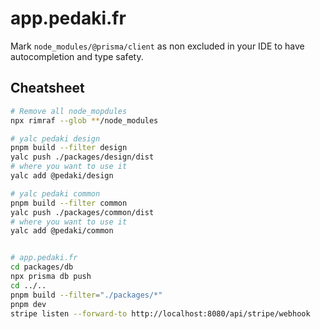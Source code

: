 # app.pedaki.fr

Mark `node_modules/@prisma/client` as non excluded in your IDE to have autocompletion and type safety.

## Cheatsheet

```sh
# Remove all node_mopdules
npx rimraf --glob **/node_modules

# yalc pedaki design
pnpm build --filter design
yalc push ./packages/design/dist
# where you want to use it
yalc add @pedaki/design

# yalc pedaki common
pnpm build --filter common
yalc push ./packages/common/dist
# where you want to use it
yalc add @pedaki/common


# app.pedaki.fr
cd packages/db
npx prisma db push
cd ../..
pnpm build --filter="./packages/*"
pnpm dev
stripe listen --forward-to http://localhost:8080/api/stripe/webhook
```
